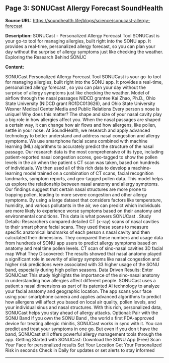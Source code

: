 ## Page 3: SONUCast Allergy Forecast SoundHealth

**Source URL:** https://soundhealth.life/blogs/science/sonucast-allergy-forecast

**Description:** SONUCast - Personalized Allergy Forecast Tool SONUCast is your go-to tool for managing allergies, built right into the SONU app. It provides a real-time, personalized allergy forecast, so you can plan your day without the surprise of allergy symptoms just like checking the weather. Exploring the Research Behind SONUC

**Content:**

SONUCast Personalized Allergy Forecast Tool SONUCast is your go-to tool for managing allergies, built right into the SONU app. It provides a real-time, personalized allergy forecast , so you can plan your day without the surprise of allergy symptoms just like checking the weather. Model of airflow through the nasal passages NIDCD grantee Kai Zhao, Ph.D., Ohio State University (NIDCD grant RO1DC013626), and Ohio State University Wexner Medical Center Media and Public Relations Every person s nose is unique! Why does this matter? The shape and size of your nasal cavity play a big role in how allergies affect you. When the nasal passages are shaped a certain way, it can change how air flows and how allergens, like pollen, settle in your nose. At SoundHealth, we research and apply advanced technology to better understand and address nasal congestion and allergy symptoms. We use smartphone facial scans combined with machine learning (ML) algorithms to accurately predict the structure of the nasal passage. Our research data is the most comprehensive of its type, including patient-reported nasal congestion scores, geo-tagged to show the pollen levels in the air when the patient s CT scan was taken, based on hundreds of individuals. We then used all of this rich data to develop a machine-learning model trained on a combination of CT scans, facial recognition landmarks, symptom reports, and geo-tagged pollen data. This model helps us explore the relationship between nasal anatomy and allergy symptoms. Our findings suggest that certain nasal structures are more prone to trapping pollen, leading to more severe congestion and other allergy symptoms. By using a large dataset that considers factors like temperature, humidity, and various pollutants in the air, we can predict which individuals are more likely to experience worse symptoms based on their anatomy and environmental conditions. This data is what powers SONUCast . Study Details: Researchers compared detailed CT (x-ray) scans of nasal cavities to their smart phone facial scans. They used these scans to measure specific anatomical landmarks of each person s nasal cavity and then calculated their dimensions. They compared these numbers and usage data from hundreds of SONU app users to predict allergy symptoms based on anatomy and real time pollen levels. CT scan of sino-nasal cavities 3D facial map What They Discovered: The results showed that nasal anatomy played a significant role in severity of allergy symptoms like nasal congestion and higher risk predictions were associated with 33 higher usage of the SONU band, especially during high pollen seasons. Data Driven Results: Enter SONUCast This study highlights the importance of the sino-nasal anatomy in understanding how allergies affect different people. SONUCast uses a patient s nasal dimensions as part of its patented AI technology to analyze your facial anatomy and geographic location. The app scans your face using your smartphone camera and applies advanced algorithms to predict how allergens will affect you based on local air quality, pollen levels, and your individual sinus and nasal structures. With this rich, personalized data, SONUCast helps you stay ahead of allergy attacks. Optional: Pair with the SONU Band If you own the SONU Band , the world s first FDA-approved device for treating allergic rhinitis, SONUCast works in sync with it. You can predict and treat your symptoms in one go. But even if you don t have the band, SONUCast still offers powerful allergy management tools through the app. Getting Started with SONUCast: Download the SONU App (Free) Scan Your Face for personalized results Set Your Location Get Your Personalized Risk in seconds Check in Daily for updates or set alerts to stay informed

---
